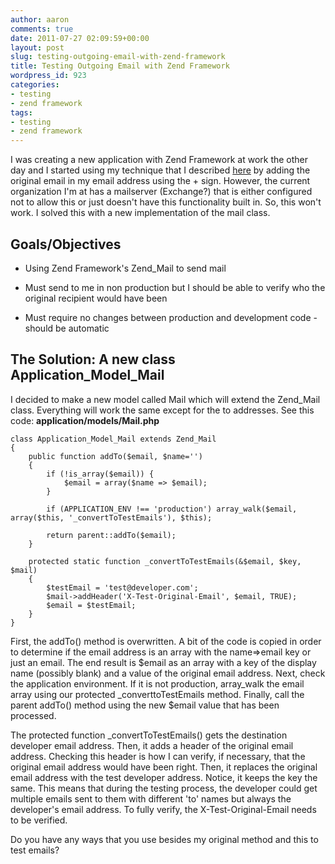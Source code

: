 ```yaml
---
author: aaron
comments: true
date: 2011-07-27 02:09:59+00:00
layout: post
slug: testing-outgoing-email-with-zend-framework
title: Testing Outgoing Email with Zend Framework
wordpress_id: 923
categories:
- testing
- zend framework
tags:
- testing
- zend framework
---
```


I was creating a new application with Zend Framework at work the other day and I started using my technique that I described [here](http://aaronsaray.com/blog/2010/08/31/how-i-test-email-recipients-when-i-develop/) by adding the original email in my email address using the + sign.  However, the current organization I'm at has a mailserver (Exchange?) that is either configured not to allow this or just doesn't have this functionality built in.  So, this won't work.  I solved this with a new implementation of the mail class.  



## Goals/Objectives






  * Using Zend Framework's Zend_Mail to send mail


  * Must send to me in non production but I should be able to verify who the original recipient would have been


  * Must require no changes between production and development code - should be automatic





## The Solution: A new class Application_Model_Mail


I decided to make a new model called Mail which will extend the Zend_Mail class.  Everything will work the same except for the to addresses.  See this code:
**application/models/Mail.php**

    
    
    class Application_Model_Mail extends Zend_Mail
    {
        public function addTo($email, $name='')
        {
            if (!is_array($email)) {
                $email = array($name => $email);
            }
    
            if (APPLICATION_ENV !== 'production') array_walk($email, array($this, '_convertToTestEmails'), $this);        
            
            return parent::addTo($email);
        }
        
        protected static function _convertToTestEmails(&$email, $key, $mail)
        {
            $testEmail = 'test@developer.com';
        	$mail->addHeader('X-Test-Original-Email', $email, TRUE);
            $email = $testEmail;
        }
    }
    



First, the addTo() method is overwritten.  A bit of the code is copied in order to determine if the email address is an array with the name=>email key or just an email.  The end result is $email as an array with a key of the display name (possibly blank) and a value of the original email address.  Next, check the application environment.  If it is not production, array_walk the email array using our protected _converttoTestEmails method.  Finally, call the parent addTo() method using the new $email value that has been processed.

The protected function _convertToTestEmails() gets the destination developer email address.  Then, it adds a header of the original email address.  Checking this header is how I can verify, if necessary, that the original email address would have been right.  Then, it replaces the original email address with the test developer address.  Notice, it keeps the key the same.  This means that during the testing process, the developer could get multiple emails sent to them with different 'to' names but always the developer's email address.  To fully verify, the X-Test-Original-Email needs to be verified.

Do you have any ways that you use besides my original method and this to test emails?
